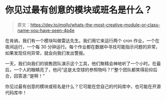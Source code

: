 # 你见过最有创意的模块或班名是什么？

> 原文：<https://dev.to/molly/whats-the-most-creative-module-or-class-name-you-have-seen-4p4e>

在肯纳，我们有一个模块叫做雷达先生。我们用它来运行两个 cron 作业，一个在夜间运行，一个每 30 分钟运行。每个作业都在数据中寻找可能指示问题的异常，如果发现任何异常，就会向我们发出警报。

一天，我们向我们的销售团队演示这个工具，他们聚精会神地听了一个小时。在最后，一个人的眼睛亮了，他问“这是太空球的参照物吗？!"整个团队都笑得前仰后合，回答道:“是啊！”

你见过最有创意的模块或班名是什么？它可能在您自己的代码库中，也可能在开源代码库中！